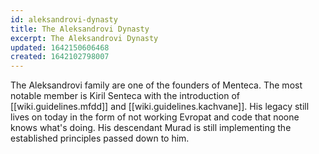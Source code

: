 ```yaml
---
id: aleksandrovi-dynasty
title: The Aleksandrovi Dynasty
excerpt: The Aleksandrovi Dynasty
updated: 1642150606468
created: 1642102798007
---
```


The Aleksandrovi family are one of the founders of Menteca. The most notable
member is Kiril Senteca with the introduction of [[wiki.guidelines.mfdd]] and
[[wiki.guidelines.kachvane]]. His legacy still lives on today in the form of
not working Evropat and code that noone knows what's doing. His descendant Murad
is still implementing the established principles passed down to him.
